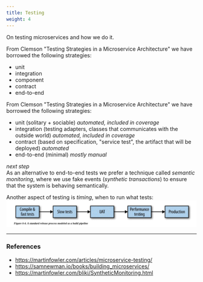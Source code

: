 ```yaml
---
title: Testing
weight: 4
---
```


On testing microservices and how we do it.

From Clemson "Testing Strategies in a Microservice Architecture" we have borrowed the following strategies:

- unit
- integration
- component
- contract
- end-to-end

From Clemson "Testing Strategies in a Microservice Architecture" we have borrowed the following strategies:

- unit (solitary + sociable) _automated, included in coverage_
- integration (testing adapters, classes that communicates with the outside world) _automated, included in coverage_
- contract (based on specification, "service test", the artifact that will be deployed) _automated_
- end-to-end (minimal) _mostly manual_

_next step_  
As an alternative to end-to-end tests we prefer a technique called _semantic monitoring_, where we use fake events (_synthetic transactions_) to ensure that the system is behaving semantically.

Another aspect of testing is _timing_, when to run what tests:
![A standard release pipeline](./A_standard_release_process_as_pipeline.svg)

----------------------------------------

### References

- <https://martinfowler.com/articles/microservice-testing/>
- <https://samnewman.io/books/building_microservices/>
- <https://martinfowler.com/bliki/SyntheticMonitoring.html>
